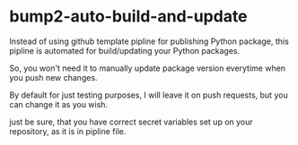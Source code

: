 # bump2-auto-build-and-update

Instead of using github template pipline for publishing Python package,
this pipline is automated for build/updating your Python packages.

So, you won't need it to manually update package version everytime when you push new changes.

By default for just testing purposes, I will leave it on push requests,
but you can change it as you wish.

just be sure, that you have correct secret variables set up on your repository, as it is in pipline file.
